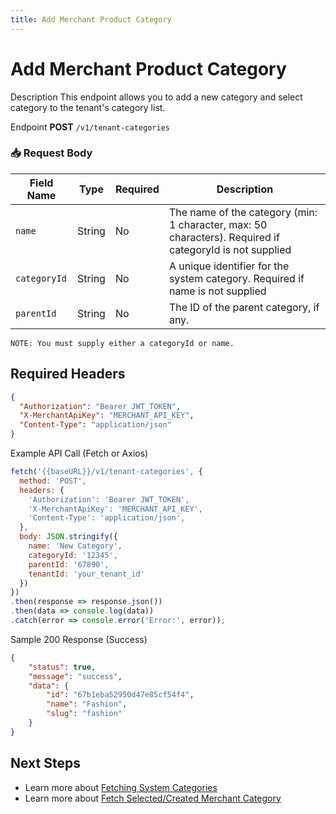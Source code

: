 ```yaml
---
title: Add Merchant Product Category
---
```


# Add Merchant Product Category

 Description
This endpoint allows you to add a new category and select category to the tenant's category list.

 Endpoint
**POST** `/v1/tenant-categories`

### 📥 Request Body

| Field Name  | Type   | Required | Description                                       |
|-------------|--------|----------|---------------------------------------------------|
| `name`      | String | No      | The name of the category (min: 1 character, max: 50 characters). Required if categoryId is not supplied |
| `categoryId`| String | No       | A unique identifier for the system category. Required if name is not supplied |
| `parentId`  | String | No       | The ID of the parent category, if any.            |

`NOTE: You must supply either a categoryId or name.`

##  Required Headers
```json
{
  "Authorization": "Bearer JWT_TOKEN",
  "X-MerchantApiKey": "MERCHANT_API_KEY",
  "Content-Type": "application/json"
}
```

 Example API Call (Fetch or Axios)

```js
fetch('{{baseURL}}/v1/tenant-categories', {
  method: 'POST',
  headers: {
    'Authorization': 'Bearer JWT_TOKEN',
    'X-MerchantApiKey': 'MERCHANT_API_KEY',
    'Content-Type': 'application/json',
  },
  body: JSON.stringify({
    name: 'New Category',
    categoryId: '12345',
    parentId: '67890',
    tenantId: 'your_tenant_id'
  })
})
.then(response => response.json())
.then(data => console.log(data))
.catch(error => console.error('Error:', error));
```
Sample 200 Response (Success)
```json
{
    "status": true,
    "message": "success",
    "data": {
        "id": "67b1eba52950d47e85cf54f4",
        "name": "Fashion",
        "slug": "fashion"
    }
}
```

##  Next Steps
- Learn more about [Fetching System Categories](./fetch-categories.md)
- Learn more about [Fetch Selected/Created Merchant Category](./fetch-selected-categories.md)

